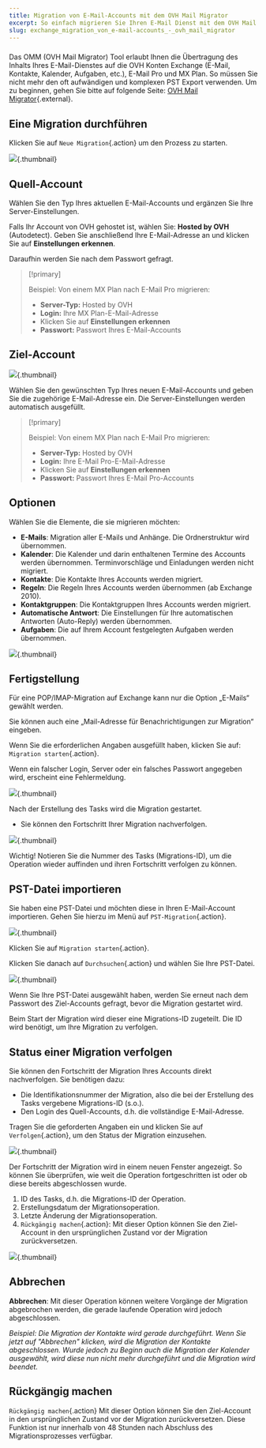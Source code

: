 ```yaml
---
title: Migration von E-Mail-Accounts mit dem OVH Mail Migrator
excerpt: So einfach migrieren Sie Ihren E-Mail Dienst mit dem OVH Mail Migrator
slug: exchange_migration_von_e-mail-accounts_-_ovh_mail_migrator
---
```


###

Das OMM (OVH Mail Migrator) Tool erlaubt Ihnen die Übertragung des Inhalts Ihres E-Mail-Dienstes auf die OVH Konten Exchange (E-Mail, Kontakte, Kalender, Aufgaben, etc.), E-Mail Pro und MX Plan.
So müssen Sie nicht mehr den oft aufwändigen und komplexen PST Export verwenden.
Um zu beginnen, gehen Sie bitte auf folgende Seite: [OVH Mail Migrator](https://omm.ovh.net){.external}.

## Eine Migration durchführen

Klicken Sie auf `Neue Migration`{.action} um den Prozess zu starten.

![](images/2795_en.png){.thumbnail}


## Quell-Account

Wählen Sie den Typ Ihres aktuellen E-Mail-Accounts und ergänzen Sie Ihre Server-Einstellungen.

Falls Ihr Account von OVH gehostet ist, wählen Sie: **Hosted by OVH** (Autodetect). Geben Sie anschließend Ihre E-Mail-Adresse an und klicken Sie auf **Einstellungen erkennen**.

Daraufhin werden Sie nach dem Passwort gefragt.

> [!primary]
>
> Beispiel: Von einem MX Plan nach E-Mail Pro migrieren:
>
> - **Server-Typ:** Hosted by OVH
> - **Login:** Ihre MX Plan-E-Mail-Adresse
> - Klicken Sie auf **Einstellungen erkennen**
> - **Passwort:** Passwort Ihres E-Mail-Accounts
> 


## Ziel-Account

![](images/2796_en.png){.thumbnail}


Wählen Sie den gewünschten Typ Ihres neuen E-Mail-Accounts und geben Sie die zugehörige E-Mail-Adresse ein. Die Server-Einstellungen werden automatisch ausgefüllt.

> [!primary]
>
> Beispiel: Von einem MX Plan nach E-Mail Pro migrieren:
> 
> - **Server-Typ:** Hosted by OVH
> - **Login:** Ihre E-Mail Pro-E-Mail-Adresse
> - Klicken Sie auf **Einstellungen erkennen**
> - **Passwort:** Passwort Ihres E-Mail Pro-Accounts


## Optionen

Wählen Sie die Elemente, die sie migrieren möchten:

- **E-Mails**: Migration aller E-Mails und Anhänge. Die Ordnerstruktur wird übernommen.
- **Kalender**: Die Kalender und darin enthaltenen Termine des Accounts werden übernommen. Terminvorschläge und Einladungen werden nicht migriert.
- **Kontakte**: Die Kontakte Ihres Accounts werden migriert.
- **Regeln**: Die Regeln Ihres Accounts werden übernommen (ab Exchange 2010).
- **Kontaktgruppen**: Die Kontaktgruppen Ihres Accounts werden migriert.
- **Automatische Antwort**: Die Einstellungen für Ihre automatischen Antworten (Auto-Reply) werden übernommen.
- **Aufgaben**: Die auf Ihrem Account festgelegten Aufgaben werden übernommen.

![](images/3768_en.png){.thumbnail}


## Fertigstellung

Für eine POP/IMAP-Migration auf Exchange kann nur die Option „E-Mails“ gewählt werden.

Sie können auch eine „Mail-Adresse für Benachrichtigungen zur Migration“ eingeben.

Wenn Sie die erforderlichen Angaben ausgefüllt haben, klicken Sie auf: ` Migration starten`{.action}.

Wenn ein falscher Login, Server oder ein falsches Passwort angegeben wird, erscheint eine Fehlermeldung.

![](images/img_2441.jpg){.thumbnail}

Nach der Erstellung des Tasks wird die Migration gestartet.

-  Sie können den Fortschritt Ihrer Migration nachverfolgen.

![](images/2798_en.png){.thumbnail}

Wichtig! Notieren Sie die Nummer des Tasks (Migrations-ID), um die Operation wieder auffinden und ihren Fortschritt verfolgen zu können.


## PST-Datei importieren

Sie haben eine PST-Datei und möchten diese in Ihren E-Mail-Account importieren. Gehen Sie hierzu im Menü auf `PST-Migration`{.action}.

![](images/3769_en.png){.thumbnail}


Klicken Sie auf `Migration starten`{.action}.

Klicken Sie danach auf `Durchsuchen`{.action} und wählen Sie Ihre PST-Datei.

![](images/3770.png){.thumbnail}


Wenn Sie Ihre PST-Datei ausgewählt haben, werden Sie erneut nach dem Passwort des Ziel-Accounts gefragt, bevor die Migration gestartet wird.

Beim Start der Migration wird dieser eine Migrations-ID zugeteilt. Die ID wird benötigt, um Ihre Migration zu verfolgen.

## Status einer Migration verfolgen

Sie können den Fortschritt der Migration Ihres Accounts direkt nachverfolgen.
Sie benötigen dazu:

-  Die Identifikationsnummer der Migration, also die bei der Erstellung des Tasks vergebene Migrations-ID (s.o.).
-  Den Login des Quell-Accounts, d.h. die vollständige E-Mail-Adresse.

Tragen Sie die geforderten Angaben ein und klicken Sie auf `Verfolgen`{.action}, um den Status der Migration einzusehen.

![](images/2799_en.png){.thumbnail}


Der Fortschritt der Migration wird in einem neuen Fenster angezeigt. So können Sie überprüfen, wie weit die Operation fortgeschritten ist oder ob diese bereits abgeschlossen wurde.

1. ID des Tasks, d.h. die Migrations-ID der Operation.
2. Erstellungsdatum der Migrationsoperation.
3. Letzte Änderung der Migrationsoperation.
4. `Rückgängig machen`{.action}: Mit dieser Option können Sie den Ziel-Account in den ursprünglichen Zustand vor der Migration zurückversetzen.

![](images/2800_en.png){.thumbnail}


## Abbrechen

**Abbrechen**: Mit dieser Operation können weitere Vorgänge der Migration abgebrochen werden, die gerade laufende Operation wird jedoch abgeschlossen.

*Beispiel: Die Migration der Kontakte wird gerade durchgeführt. Wenn Sie jetzt auf "Abbrechen"*
*klicken, wird die Migration der Kontakte abgeschlossen. Wurde jedoch zu Beginn auch die Migration der*
*Kalender ausgewählt, wird diese nun nicht mehr durchgeführt*
*und die Migration wird beendet.*

## Rückgängig machen

`Rückgängig machen`{.action} Mit dieser Option können Sie den Ziel-Account in den ursprünglichen Zustand vor der Migration zurückversetzen. Diese Funktion ist nur innerhalb von 48 Stunden nach Abschluss des Migrationsprozesses verfügbar.
